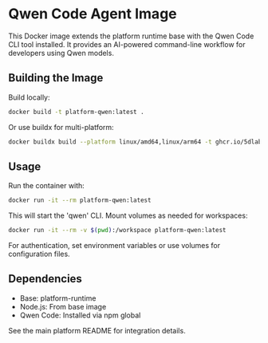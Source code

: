 # Qwen Code Agent Image

This Docker image extends the platform runtime base with the Qwen Code CLI tool installed. It provides an AI-powered command-line workflow for developers using Qwen models.

## Building the Image

Build locally:

```bash
docker build -t platform-qwen:latest .
```

Or use buildx for multi-platform:

```bash
docker buildx build --platform linux/amd64,linux/arm64 -t ghcr.io/5dlabs/platform-qwen:latest .
```

## Usage

Run the container with:

```bash
docker run -it --rm platform-qwen:latest
```

This will start the 'qwen' CLI. Mount volumes as needed for workspaces:

```bash
docker run -it --rm -v $(pwd):/workspace platform-qwen:latest
```

For authentication, set environment variables or use volumes for configuration files.

## Dependencies

- Base: platform-runtime
- Node.js: From base image
- Qwen Code: Installed via npm global

See the main platform README for integration details.
